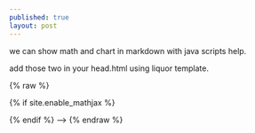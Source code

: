 ```yaml
---
published: true
layout: post
---
```

we can show math and chart in markdown with java scripts help.

add those two in your head.html using liquor template. 


{% raw %}
<!--
<script src="//cdn.rawgit.com/knsv/mermaid/master/dist/mermaid.min.js"></script>
<link rel="stylesheet" href="//cdn.rawgit.com/knsv/mermaid/master/dist/mermaid.css">
<script>mermaid.initialize({startOnLoad:true});</script>
 -->


<!--
   <!-- MathJax -->
   {% if site.enable_mathjax %}
   <script type="text/javascript" src="//cdn.mathjax.org/mathjax/latest/MathJax.js?config=TeX-AMS-MML_HTMLorMML">
   </script>
   {% endif %}
 -->
{% endraw %}